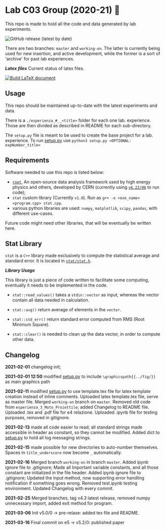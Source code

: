 # Lab C03 Group (2020-21) :rocket:

This repo is made to hold all the code and data generated by lab experiments.

![GitHub release (latest by date)](https://img.shields.io/github/v/release/mattiasotgia/Lab_C03?label=latest%20relase)

There are two branches: `master` and `working-on`. The latter is currently being 
used for new insertion, and active development, while the former is a sort of 
'archive' for past lab experiences.

***Latex files***
Current status of latex files.

[![Build LaTeX document](https://github.com/mattiasotgia/Lab_C03/actions/workflows/build_latex.yml/badge.svg)](https://github.com/mattiasotgia/Lab_C03/actions/workflows/build_latex.yml)


## Usage

This repo should be maintained up-to-date with the latest experiments and data.

There is a `./esperienza_#__<title>` folder for each one lab. experience. Those 
are then divided as described in README for each sub-directory. 

The `setup.py` file is meant to be used to create the base project for a lab. 
experience. To run [setup.py](setup.py) use `python3 setup.py <OPTIONAL: expNumber_title>`

## Requirements

Software needed to use this repo is listed below:

- [`root`](https://github.com/root-project/root), An open-source data analysis 
framework used by high energy physics and others, developed by CERN 
(currently using [`v6.22/06`](https://github.com/root-project/root/tree/v6-22-06) 
to run code);
- `stat` custom library (Currently `v1.0`). Run as `g++ -o <exe_name> <program.cpp> stat.cpp`.
- various python libraries are used: `numpy`, `matplotlib`, `scipy`, `pandas`, with different use-cases.
<!-- - `numpy` Python library is only needed in order for the [setup.py](setup.py) program to work.  -->

Future code might need other libraries, that will be eventually be written here.

## Stat Library

`stat` is a `C++` library made exclusively to compute the statistical average and
standard error. It is located in [`stat/stat.h`](stat/stat.h).

***Library Usage***

This library is just a piece of code written to facilitate some computing, eventually 
it needs to be implemented in the code.

* `stat::read_values()` takes a `stdin::vector` as input, whereas the vector contain all 
data needed in calculation.

* `stat::avg()` return average of elements in the `vector`.

* `stat::std_err()` return standard error computed from RMS (Root Minimum Square).

* `stat::clear()` is needed to clean up the data vector, in order to compute other data. 

Changelog
---------
**2021-02-01** changelog init;

**2021-02-01 12:50** modified [setup.py](setup.py) to include `\graphicspath{{../fig/}}` 
as main graphics path

**2021-02-11** modified [setup.py](setup.py) to use template.tex file for latex 
template creation instead of inline comments. Uploaded latex template.tex file, 
serve as master file. Merged `working-on` branch on `master`. Removed old code 
from `esperienza_3_Moto_Proiettile`; added Changelog to README file. Uploaded .tex 
and .pdf file for e4 relazione. Uploaded .ipynb file for testing purposes, removed 
in gitignore.

**2021-02-13** made all code easier to read; all standard strings made accessible
in header as constant, so they cannot be modified. Added dict to [setup.py](setup.py)
to hold all log messaging strings.

**2021-02-15** made possible for new directories to auto-number themselves. Spaces 
in `title_underscore` now become `_` automatically. 

**2021-02-16** Merged branch `working-on` in branch `master`. Added ipynb ignore
file to .gitignore; Made all Important variable constants, and all those constant 
are initialized in the file header. Added ipynb ignore file to .gitignore;
Updated the input method, now supporting error handling notification if something 
goes wrong. Removed test.ipynb testing environment. Updated Changelog with every 
commit.

**2021-02-25** Merged branches, tag v4.3 latest release, removed numpy unnecessary 
import, added exit method for program.

**2021-03-06** Init v5.0/0 -> pre-relase: added tex file and README.

**2021-03-16** Final commit on e5 -> v5.2/0: published paper
